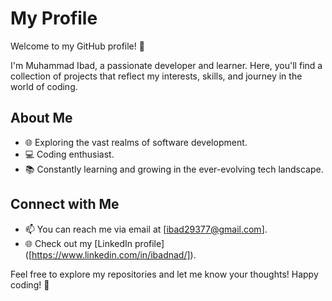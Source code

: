 # My Profile

Welcome to my GitHub profile! 👋

I'm Muhammad Ibad, a passionate developer and learner. Here, you'll find a collection of projects that reflect my interests, skills, and journey in the world of coding.

## About Me

- 🌐 Exploring the vast realms of software development.
- 💻 Coding enthusiast.
- 📚 Constantly learning and growing in the ever-evolving tech landscape.

## Connect with Me

- 📫 You can reach me via email at [ibad29377@gmail.com].
- 🌐 Check out my [LinkedIn profile] ([https://www.linkedin.com/in/ibadnad/]).

Feel free to explore my repositories and let me know your thoughts! Happy coding! 🚀
